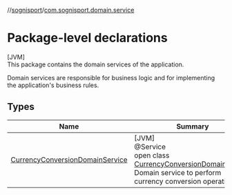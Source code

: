 //[sognisport](../../index.md)/[com.sognisport.domain.service](index.md)

# Package-level declarations

[JVM]\
This package contains the domain services of the application. 

 Domain services are responsible for business logic and for implementing the application's business rules.

## Types

| Name | Summary |
|---|---|
| [CurrencyConversionDomainService](-currency-conversion-domain-service/index.md) | [JVM]<br>@Service<br>open class [CurrencyConversionDomainService](-currency-conversion-domain-service/index.md)<br>Domain service to perform currency conversion operations. |
